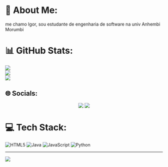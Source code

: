 # 💫 About Me:
me chamo Igor, sou estudante de engenharia de software na univ Anhembi Morumbi


 # 📊 GitHub Stats:
![](https://github-readme-stats.vercel.app/api?username=Igorrmoura&theme=aura&hide_border=false&include_all_commits=true&count_private=false)<br/>
![](https://github-readme-streak-stats.herokuapp.com/?user=Igorrmoura&theme=aura&hide_border=false)<br/>
![](https://github-readme-stats.vercel.app/api/top-langs/?username=Igorrmoura&theme=aura&hide_border=false&include_all_commits=true&count_private=false&layout=compact)

## 🌐 Socials:
<div align="center"> 
  <a href="https://www.instagram.com/igorr_mouraa/" target="_blank"><img src="https://img.shields.io/badge/-Instagram-%23E4405F?style=for-the-badge&logo=instagram&logoColor=white" target="_blank"></a>
  <a href="https://www.linkedin.com/in/igor-moura-3524002ba/" target="_blank"><img src="https://img.shields.io/badge/-LinkedIn-%230077B5?style=for-the-badge&logo=linkedin&logoColor=white" target="_blank"> </a> 
   
 </div>



# 💻 Tech Stack:
![HTML5](https://img.shields.io/badge/html5-%23E34F26.svg?style=for-the-badge&logo=html5&logoColor=white) ![Java](https://img.shields.io/badge/java-%23ED8B00.svg?style=for-the-badge&logo=openjdk&logoColor=white) ![JavaScript](https://img.shields.io/badge/javascript-%23323330.svg?style=for-the-badge&logo=javascript&logoColor=%23F7DF1E) ![Python](https://img.shields.io/badge/python-3670A0?style=for-the-badge&logo=python&logoColor=ffdd54)

---
[![](https://visitcount.itsvg.in/api?id=Igorrmoura&icon=0&color=0)](https://visitcount.itsvg.in)

<!-- Proudly created with GPRM ( https://gprm.itsvg.in ) -->


<!---
Igorrmoura/Igorrmoura is a ✨ special ✨ repository because its `README.md` (this file) appears on your GitHub profile.
You can click the Preview link to take a look at your changes.
--->
